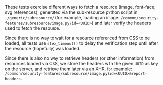 These tests exercise different ways to fetch a resource (image, font-face, svg
references), generated via the sub-resource python script in
```./generic/subresource/``` (for example, loading an image:
```/common/security-features/subresource/image.py?id=<UUID>```) and later verify
the headers used to fetch the resource.

Since there is no way to wait for a resource referenced from CSS to be loaded,
all tests use ```step_timeout()``` to delay the verification step until
after the resource (hopefully) was loaded.

Since there is also no way to retrieve headers (or other information) from
resources loaded via CSS, we store the headers with the given ```UUID``` as key
on the server, and retrieve them later via an XHR, for example:
```/common/security-features/subresource/image.py?id=<UUID>&report-headers```.
